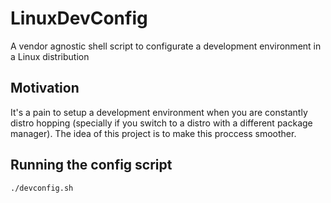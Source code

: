 # LinuxDevConfig
A vendor agnostic shell script to configurate a development environment in a Linux distribution 

## Motivation
It's a pain to setup a development environment when you are constantly distro hopping (specially if you switch to a distro with a different package manager). The idea of this project is to make this proccess smoother.

## Running the config script
```
./devconfig.sh
```
